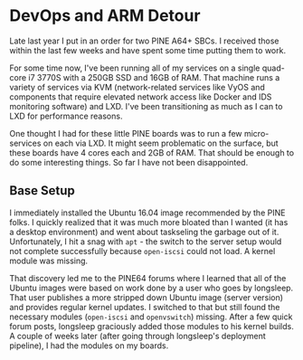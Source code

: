 # DevOps and ARM Detour

Late last year I put in an order for two PINE A64+ SBCs. I received those within the last few weeks and have spent some time putting them to work.

For some time now, I've been running all of my services on a single quad-core i7 3770S with a 250GB SSD and 16GB of RAM. That machine runs a variety of services via KVM (network-related services like VyOS and components that require elevated network access like Docker and IDS monitoring software) and LXD. I've been transitioning as much as I can to LXD for performance reasons.

One thought I had for these little PINE boards was to run a few micro-services on each via LXD. It might seem problematic on the surface, but these boards have 4 cores each and 2GB of RAM. That should be enough to do some interesting things. So far I have not been disappointed.

## Base Setup

I immediately installed the Ubuntu 16.04 image recommended by the PINE folks. I quickly realized that it was much more bloated than I wanted (it has a desktop environment) and went about taskseling the garbage out of it. Unfortunately, I hit a snag with `apt` - the switch to the server setup would not complete successfully because `open-iscsi` could not load. A kernel module was missing.

That discovery led me to the PINE64 forums where I learned that all of the Ubuntu images were based on work done by a user who goes by longsleep. That user publishes a more stripped down Ubuntu image (server version) and provides regular kernel updates. I switched to that but still found the necessary modules (`open-iscsi` and `openvswitch`) missing. After a few quick forum posts, longsleep graciously added those modules to his kernel builds. A couple of weeks later (after going through longsleep's deployment pipeline), I had the modules on my boards.
